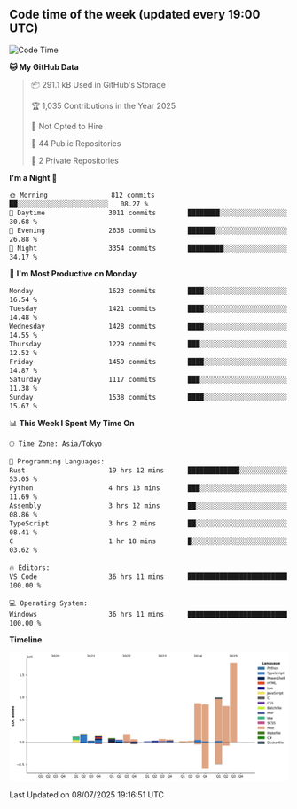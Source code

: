 ## Code time of the week (updated every 19:00 UTC)

<!--START_SECTION:waka-->
![Code Time](http://img.shields.io/badge/Code%20Time-5%2C142%20hrs%2059%20mins-blue)

**🐱 My GitHub Data** 

> 📦 291.1 kB Used in GitHub's Storage 
 > 
> 🏆 1,035 Contributions in the Year 2025
 > 
> 🚫 Not Opted to Hire
 > 
> 📜 44 Public Repositories 
 > 
> 🔑 2 Private Repositories 
 > 
**I'm a Night 🦉** 

```text
🌞 Morning                812 commits         ██░░░░░░░░░░░░░░░░░░░░░░░   08.27 % 
🌆 Daytime                3011 commits        ████████░░░░░░░░░░░░░░░░░   30.68 % 
🌃 Evening                2638 commits        ███████░░░░░░░░░░░░░░░░░░   26.88 % 
🌙 Night                  3354 commits        █████████░░░░░░░░░░░░░░░░   34.17 % 
```
📅 **I'm Most Productive on Monday** 

```text
Monday                   1623 commits        ████░░░░░░░░░░░░░░░░░░░░░   16.54 % 
Tuesday                  1421 commits        ████░░░░░░░░░░░░░░░░░░░░░   14.48 % 
Wednesday                1428 commits        ████░░░░░░░░░░░░░░░░░░░░░   14.55 % 
Thursday                 1229 commits        ███░░░░░░░░░░░░░░░░░░░░░░   12.52 % 
Friday                   1459 commits        ████░░░░░░░░░░░░░░░░░░░░░   14.87 % 
Saturday                 1117 commits        ███░░░░░░░░░░░░░░░░░░░░░░   11.38 % 
Sunday                   1538 commits        ████░░░░░░░░░░░░░░░░░░░░░   15.67 % 
```


📊 **This Week I Spent My Time On** 

```text
🕑︎ Time Zone: Asia/Tokyo

💬 Programming Languages: 
Rust                     19 hrs 12 mins      █████████████░░░░░░░░░░░░   53.05 % 
Python                   4 hrs 13 mins       ███░░░░░░░░░░░░░░░░░░░░░░   11.69 % 
Assembly                 3 hrs 12 mins       ██░░░░░░░░░░░░░░░░░░░░░░░   08.86 % 
TypeScript               3 hrs 2 mins        ██░░░░░░░░░░░░░░░░░░░░░░░   08.41 % 
C                        1 hr 18 mins        █░░░░░░░░░░░░░░░░░░░░░░░░   03.62 % 

🔥 Editors: 
VS Code                  36 hrs 11 mins      █████████████████████████   100.00 % 

💻 Operating System: 
Windows                  36 hrs 11 mins      █████████████████████████   100.00 % 
```

**Timeline**

![Lines of Code chart](https://raw.githubusercontent.com/SARDONYX-sard/SARDONYX-sard/main/assets/bar_graph.png)


 Last Updated on 08/07/2025 19:16:51 UTC
<!--END_SECTION:waka-->